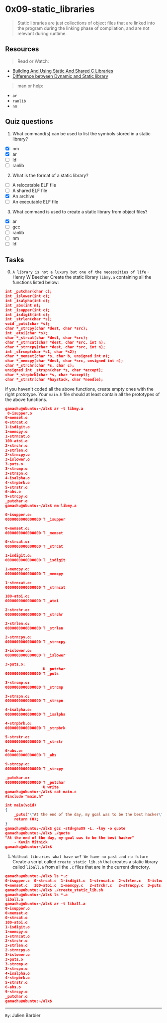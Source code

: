 # 0x09-static_libraries

> Static libraries are just collections of object files that are linked into the program during the linking phase of compilation, and are not relevant during runtime.

## Resources

> Read or Watch:

+ [Building And Using Static And Shared C Libraries](https://docencia.ac.upc.edu/FIB/USO/Bibliografia/unix-c-libraries.html)
+ [Difference between Dynamic and Static library](https://www.youtube.com/watch?v=eW5he5uFBNM)

> man or help:

+ `ar`
+ `ranlib`
+ `nm`

## Quiz questions

1. What command(s) can be used to list the symbols stored in a static library?
- [x] nm
- [x] ar
- [ ] ld
- [ ] ranlib

2. What is the format of a static library?
- [ ] A relocatable ELF file
- [ ] A shared ELF file
- [x] An archive
- [ ] An executable ELF file

3. What command is used to create a static library from object files?
- [x] ar
- [ ] gcc
- [ ] ranlib
- [ ] nm
- [ ] ld

## Tasks

0. `A library is not a luxury but one of the necessities of life` - Henry W Beecher
Create the static library `libmy.a` containing all the functions listed below:
```json
int _putchar(char c);
int _islower(int c);
int _isalpha(int c);
int _abs(int n);
int _isupper(int c);
int _isdigit(int c);
int _strlen(char *s);
void _puts(char *s);
char *_strcpy(char *dest, char *src);
int _atoi(char *s);
char *_strcat(char *dest, char *src);
char *_strncat(char *dest, char *src, int n);
char *_strncpy(char *dest, char *src, int n);
int _strcmp(char *s1, char *s2);
char *_memset(char *s, char b, unsigned int n);
char *_memcpy(char *dest, char *src, unsigned int n);
char *_strchr(char *s, char c);
unsigned int _strspn(char *s, char *accept);
char *_strpbrk(char *s, char *accept);
char *_strstr(char *haystack, char *needle);
```
If you haven't coded all the above functions, create empty ones with the right prototype. Your `main.h` file should at least contain all the prototypes of the above functions.

```json
gamachu@ubuntu:~/alx$ ar -t libmy.a
 0-isupper.o
0-memset.o
0-strcat.o
1-isdigit.o
1-memcpy.o
1-strncat.o
100-atoi.o
2-strchr.o
2-strlen.o
2-strncpy.o
3-islower.o
3-puts.o
3-strcmp.o
3-strspn.o
4-isalpha.o
4-strpbrk.o
5-strstr.o
6-abs.o
9-strcpy.o
_putchar.o
gamachu@ubuntu:~/alx$ nm libmy.a

0-isupper.o:
0000000000000000 T _isupper

0-memset.o:
0000000000000000 T _memset

0-strcat.o:
0000000000000000 T _strcat

1-isdigit.o:
0000000000000000 T _isdigit

1-memcpy.o:
0000000000000000 T _memcpy

1-strncat.o:
0000000000000000 T _strncat

100-atoi.o:
0000000000000000 T _atoi

2-strchr.o:
0000000000000000 T _strchr

2-strlen.o:
0000000000000000 T _strlen

2-strncpy.o:
0000000000000000 T _strncpy

3-islower.o:
0000000000000000 T _islower

3-puts.o:
                 U _putchar
0000000000000000 T _puts

3-strcmp.o:
0000000000000000 T _strcmp

3-strspn.o:
0000000000000000 T _strspn

4-isalpha.o:
0000000000000000 T _isalpha

4-strpbrk.o:
0000000000000000 T _strpbrk

5-strstr.o:
0000000000000000 T _strstr

6-abs.o:
0000000000000000 T _abs

9-strcpy.o:
0000000000000000 T _strcpy

_putchar.o:
0000000000000000 T _putchar
                 U write
gamachu@ubuntu:~/alx$ cat main.c
#include "main.h"

int main(void)
{
    _puts("\"At the end of the day, my goal was to be the best hacker\"\n\t- Kevin Mitnick");
    return (0);
}
gamachu@ubuntu:~/alx$ gcc -std=gnu89 -L. -lmy -o quote
gamachu@ubuntu:~/alx$ ./quote
"At the end of the day, my goal was to be the best hacker"
    - Kevin Mitnick
gamachu@ubuntu:~/alx$
```

1. `Without libraries what have we? We have no past and no future`
Create a script called `create_static_lib.sh` that creates a static library called `liball.a` from all the `.c` files that are in the current directory.

```json
gamachu@ubuntu:~/alx$ ls *.c
0-isupper.c  0-strcat.c  1-isdigit.c  1-strncat.c  2-strlen.c   3-islower.c  3-strcmp.c  4-isalpha.c  5-strstr.c  9-strcpy.c  _putchar.c
0-memset.c   100-atoi.c  1-memcpy.c   2-strchr.c   2-strncpy.c  3-puts.c     3-strspn.c  4-strpbrk.c  6-abs.c
gamachu@ubuntu:~/alx$ ./create_static_lib.sh
gamachu@ubuntu:~/alx$ ls *.a
liball.a
gamachu@ubuntu:~/alx$ ar -t liball.a
0-isupper.o
0-memset.o
0-strcat.o
100-atoi.o
1-isdigit.o
1-memcpy.o
1-strncat.o
2-strchr.o
2-strlen.o
2-strncpy.o
3-islower.o
3-puts.o
3-strcmp.o
3-strspn.o
4-isalpha.o
4-strpbrk.o
5-strstr.o
6-abs.o
9-strcpy.o
_putchar.o
gamachu@ubuntu:~/alx$
```

---
`By`: Julien Barbier
